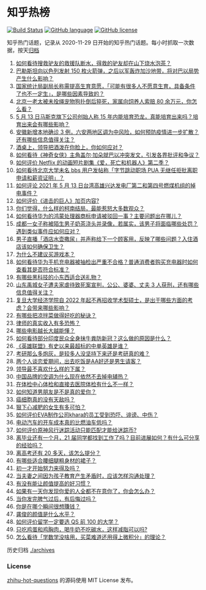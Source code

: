 # 知乎热榜
[![Build Status](https://github.com/ToWeLong/zhihu-hot-questions/workflows/CI/badge.svg)](https://github.com/ToWeLong/zhihu-hot-questions/actions)
[![GitHub language](https://img.shields.io/badge/language-golang-orange.svg)](https://golang.org/)
[![GitHub license](https://img.shields.io/github/license/ToWeLong/zhihu-hot-questions)](https://github.com/ToWeLong/zhihu-hot-questions/blob/main/LICENSE)

知乎热门话题，记录从 2020-11-29 日开始的知乎热门话题。每小时抓取一次数据，按天[归档](./archives)

<!-- BEGIN -->

1. [如何看待搜救驴友的救援队断水，得救的驴友却在山下烧水泡茶？](https://www.zhihu.com/question/459310609)
1. [巴勒斯坦向以色列发射 150 枚火箭弹，之后以军轰炸加沙地带，将对巴以局势产生什么影响？](https://www.zhihu.com/question/458956080)
1. [国家统计局副局长称需提高生育意愿，「可能有很多人不愿意生育，具备条件了也不一定生」，是哪些因素导致的？](https://www.zhihu.com/question/459227388)
1. [北京一老太被未拴绳宠物狗扑倒后猝死，家属向饲养人索赔 80 余万元，你怎么看？](https://www.zhihu.com/question/459188941)
1. [5 月 13 日马斯克旗下公司创始人称 15 年内能培育恐龙，真能培育出来吗？培育出来会有哪些影响？](https://www.zhihu.com/question/459235882)
1. [安徽新增本地确诊 3 例，六安两地区调为中风险，如何预防疫情进一步扩散？还有哪些信息值得关注？](https://www.zhihu.com/question/459297033)
1. [酒桌上，领导把酒泼在你脸上，你如何应对？](https://www.zhihu.com/question/438684200)
1. [如何看待《神奇女侠》主角盖尔·加朵就巴以冲突发文，引发各界批评和争议？](https://www.zhihu.com/question/459349054)
1. [如何评价 Netflix 的动画短片剧集《爱，死亡和机器人》第二季？](https://www.zhihu.com/question/459134092)
1. [如何看待北京大学未名 bbs 用户发帖称「字节跳动职场 PUA 无继任拒批离职申请和薪资证明」？](https://www.zhihu.com/question/459317193)
1. [如何评论 2021 年 5 月 13 日台湾高雄兴达发电厂第二和第四号燃煤机组的掉电事件？](https://www.zhihu.com/question/459224953)
1. [如何评价《进击的巨人》加页内容?](https://www.zhihu.com/question/458917406)
1. [你们觉得，什么样的柯南结局，最能惹怒大多数观众？](https://www.zhihu.com/question/336378614)
1. [如何看待华为的鸿蒙处理器商标申请被驳回一事？主要问题出在哪儿？](https://www.zhihu.com/question/459040169)
1. [成都一女子称被陌生男子奶茶浇头并录像，若属实，该男子将面临哪些处罚？遇到类似事件应如何应对？](https://www.zhihu.com/question/459197699)
1. [男子直播「酒店水壶撒尿」并声称给下一个顾客用，反映了哪些问题？入住酒店该如何确保卫生？](https://www.zhihu.com/question/459371363)
1. [为什么不建议买游戏本？](https://www.zhihu.com/question/406822764)
1. [如何看待华为手机充电器被抽检出严重不合格？普通消费者购买充电器时如何查看其是否符合标准？](https://www.zhihu.com/question/459365657)
1. [有哪些黑科技的小东西适合送礼物？](https://www.zhihu.com/question/267703735)
1. [山东禹城女子遭夫家虐待致死案宣判，公公、婆婆、丈夫 3 人获刑，还有哪些信息值得关注？](https://www.zhihu.com/question/459407000)
1. [复旦大学经济学院自 2022 年起不再招收学术型硕士，是出于哪些方面的考虑？会带来哪些影响？](https://www.zhihu.com/question/458991146)
1. [有哪些把凉拌菜做得好吃的秘诀？](https://www.zhihu.com/question/327948969)
1. [律师的真实收入有多恐怖？](https://www.zhihu.com/question/360433896)
1. [哪些电影越长大越能懂？](https://www.zhihu.com/question/453278386)
1. [如何看待部分印度民众全身抹牛粪防新冠？这么做的原因是什么？](https://www.zhihu.com/question/459344479)
1. [《英雄联盟》有史以来最超标的中单英雄是谁？](https://www.zhihu.com/question/458539582)
1. [考研那么多炮灰，是较多人没坚持下来还是考研真的难？](https://www.zhihu.com/question/388037964)
1. [两个人谈恋爱期间，出去吃饭是AA好还是男生请客？](https://www.zhihu.com/question/453155566)
1. [领导最不喜欢什么样的下属？](https://www.zhihu.com/question/401065430)
1. [中国品牌的空调为什么现在依然不去掉电辅热？](https://www.zhihu.com/question/437041385)
1. [在体检中心体检和直接去医院体检有什么不一样？](https://www.zhihu.com/question/24536825)
1. [如何知道男朋友是不是真的爱你？](https://www.zhihu.com/question/27369467)
1. [癌细胞真的没有天敌吗？](https://www.zhihu.com/question/443608344)
1. [狠下心减肥的女生有多可怕？](https://www.zhihu.com/question/431969166)
1. [如何评价EVA制作公司khara的员工受到恐吓、诽谤、中伤？](https://www.zhihu.com/question/459290863)
1. [电动汽车的开车成本真的比燃油车低吗？](https://www.zhihu.com/question/423963353)
1. [如何评价原神风行迷踪活动只能匹配才能给迷踪币?](https://www.zhihu.com/question/458975388)
1. [离毕业还有一个月，21 届同学都找到工作了吗？目前进展如何？有什么可分享的经验吗？](https://www.zhihu.com/question/459163280)
1. [离高考还有 20 多天，该怎么提分？](https://www.zhihu.com/question/458625286)
1. [有哪些适合腰细腿粗身材的裙子？](https://www.zhihu.com/question/451854465)
1. [初一才开始努力来得及吗？](https://www.zhihu.com/question/456184637)
1. [当夫妻之间因为孩子教育产生矛盾时，应该怎样沟通处理？](https://www.zhihu.com/question/457762381)
1. [有没有能让颜值提高的好习惯？](https://www.zhihu.com/question/294200448)
1. [如果有一天你发现你爱的人全都不在意你了，你会怎么办？](https://www.zhihu.com/question/456409558)
1. [当你发完脾气过后，有后悔过吗？](https://www.zhihu.com/question/450090677)
1. [你是在哪个瞬间很想賺钱？](https://www.zhihu.com/question/451973989)
1. [龚俊的颜值是什么水平？](https://www.zhihu.com/question/454676384)
1. [如何评价留学一定要选 QS 前 100 的大学？](https://www.zhihu.com/question/455407947)
1. [只吃鸡蛋和鸡胸肉，喝牛奶不吃碳水，这样减脂可以吗?](https://www.zhihu.com/question/419594552)
1. [怎么看待「学数学没啥用，买菜难道还用得上微积分」的理论？](https://www.zhihu.com/question/330028623)

<!-- END -->

历史归档 [./archives](./archives)


### License
[zhihu-hot-questions](https://github.com/towelong/zhihu-hot-questions) 的源码使用 MIT License 发布。